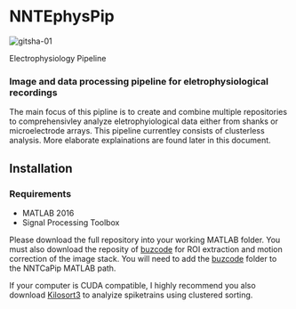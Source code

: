 # NNTEphysPip

![gitsha-01](https://user-images.githubusercontent.com/56140216/117356034-50877180-ae81-11eb-8e78-e014f26c2eab.png)

Electrophysiology Pipeline

### Image and data processing pipeline for eletrophysiological recordings

The main focus of this pipline is to create and combine multiple repositories to comprehensivley analyze eletrophyiological data either from shanks or microelectrode arrays. This pipeline currentley consists of clusterless analysis. More elaborate explainations are found later in this document. 

## Installation

### Requirements

- MATLAB 2016     
- Signal Processing Toolbox

Please download the full repository into your working MATLAB folder. You must also download the reposity of [buzcode](https://github.com/buzsakilab/buzcode) for ROI extraction and motion correction of the image stack. You will need to add the [buzcode](https://github.com/buzsakilab/buzcode) folder to the NNTCaPip MATLAB path.

If your computer is CUDA compatible, I highly recommend you also download [Kilosort3](https://github.com/MouseLand/Kilosort) to analyize spiketrains using clustered sorting. 


